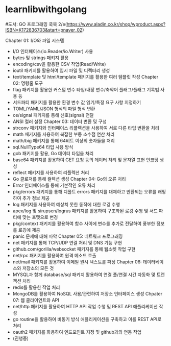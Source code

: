 # learnlibwithgolang

#도서: GO 프로그래밍 쿡북 2/e(https://www.aladin.co.kr/shop/wproduct.aspx?ISBN=K172836703&start=pnaver_02)

Chapter 01: I/O와 파일 시스템
 - I/O 인터페이스(io.Reader/io.Writer) 사용
 - bytes 및 strings 패키지 활용
 - encoding/csv을 활용한 CSV 작업(Read/Write)
 - ioutil 패키지를 활용하여 임시 파일 및 디렉터리 생성
 - text/template 및 html/template 패키지를 활용한 여러 템플릿 작성
Chapter 02: 명령줄 도구
 - flag 패키지를 활용한 커스텀 변수 타입/내장 변수/축약어 플래그/플래그 기록법 사용 등
 - 서드파티 패키지를 활용한 환경 변수 값 읽기/특정 요구 사항 지정하기
 - TOML/YAML/JSON 형식의 파일 형식 변환
 - os/signal 패키지를 통해 신호(signal) 전달
 - ANSI 컬러 설정 
Chapter 03: 데이터 변환 및 구성
 - strconv 패키지와 인터페이스 리플렉션을 사용하여 서로 다른 타입 변환을 처리
 - math 패키지를 사용하여 복잡한 부동 소수점 연산 처리
 - math/big 패키지를 통해 64비트 이상의 숫자들을 처리
 - sql.NullType64 타입 사용 방식
 - gob 패키지를 활용, Go 데이터 타입을 처리
 - base64 패키지를 활용하여 GET 요청 등의 데이터 처리 및 문자열 표현 인코딩 생성
 - reflect 패키지를 사용하여 리플렉션 처리
 - Go 클로저를 통해 컬렉션 생성
Chapter 04: Go의 오류 처리
  - Error 인터페이스를 통해 기본적인 오류 처리
  - pkg/errors 패키지를 통해 디폴트 errors 패키지를 대체하고 반환되는 오류를 래핑하여 추가 정보 제공
  - log 패키지를 사용하여 예상치 못한 동작에 대한 로깅 수행
  - apex/log 및 sirupsen/logrus 패키지를 활용하여 구조화된 로깅 수행 및 서드 파티에 맞는 포맷으로 변경
  - pkg/context 패키지를 활용하여 함수 사이에 변수를 추가로 전달하여 풍부한 정보를 로깅에 제공
  - panic 문제에 대해 파악
Chapter 05: 네트워크 프로그래밍
  - net 패키지를 통해 TCP/UDP 연결 처리 및 DNS 기능 구현
  - github.com/gorilla/websocket 패키지를 통해 웹소켓 작업 구현
  - net/rpc 패키지를 활용하여 원격 메소드 호출
  - net/mail 패키지를 활용하여 이메일 원시 텍스트를 파싱
Chapter 06: 데이터베이스와 저장소의 모든 것
  - MYSQL과 함께 database/sql 패키지 활용하여 연결 풀/연결 시간 자동화 및 트랜잭션 처리
  - redis를 활용한 작업 처리
  - MongoDB를 활용하여 NoSQL 사용/관련하여 저장소 인터페이스 생성
Chpater 07: 웹 클라이언트와 API
  - net/http 패키지를 활용하여 HTTP API 작업 수행 및 REST API 애플리케이션 작성
  - go routine을 활용하여 비동기 방식 애플리케이션을 구축하고 이를 REST API로 처리
  - oauth2 패키지를 화용하여 엔드포인트 지정 및 github과의 연동 작업 
  - (진행중)
